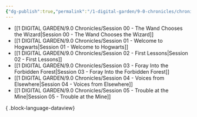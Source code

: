 ```yaml
---
{"dg-publish":true,"permalink":"/1-digital-garden/9-0-chronicles/chronicles-session-history/","tags":["MOC"]}
---
```



- [[1 DIGITAL GARDEN/9.0 Chronicles/Session 00 - The Wand Chooses the Wizard\|Session 00 - The Wand Chooses the Wizard]]
- [[1 DIGITAL GARDEN/9.0 Chronicles/Session 01 - Welcome to Hogwarts\|Session 01 - Welcome to Hogwarts]]
- [[1 DIGITAL GARDEN/9.0 Chronicles/Session 02 - First Lessons\|Session 02 - First Lessons]]
- [[1 DIGITAL GARDEN/9.0 Chronicles/Session 03 - Foray Into the Forbidden Forest\|Session 03 - Foray Into the Forbidden Forest]]
- [[1 DIGITAL GARDEN/9.0 Chronicles/Session 04 - Voices from Elsewhere\|Session 04 - Voices from Elsewhere]]
- [[1 DIGITAL GARDEN/9.0 Chronicles/Session 05 - Trouble at the Mine\|Session 05 - Trouble at the Mine]]

{ .block-language-dataview}
